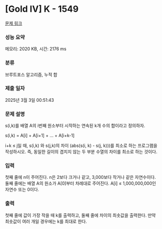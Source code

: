 # [Gold IV] K - 1549 

[문제 링크](https://www.acmicpc.net/problem/1549) 

### 성능 요약

메모리: 2020 KB, 시간: 2176 ms

### 분류

브루트포스 알고리즘, 누적 합

### 제출 일자

2025년 3월 3일 00:51:43

### 문제 설명

<p>s(i,k)를 배열 A의 i번째 원소부터 시작하는 연속된 k개 수의 합이라고 정의하자.</p>

<p>s(i,k) = A[i] + A[i+1] + ... + A[i+k-1]</p>

<p>i+k ≤ j일 때, s(i,k) 와 s(j,k)의 차이 (abs(s(i, k) - s(j, k)))를 최소로 하는 프로그램을 작성하시오.  즉, 동일한 길이의 겹치지 않는 두 부분 수열의 차이를 최소로 하는 것이다.</p>

### 입력 

 <p>첫째 줄에 n이 주어진다. n은 2보다 크거나 같고, 3,000보다 작거나 같은 자연수이다. 둘째 줄에는 배열 A의 원소가 A[0]부터 차례대로 주어진다. A[i] ≤ 1,000,000,000인 자연수 또는 0이다.</p>

### 출력 

 <p>첫째 줄에 값이 가장 작을 때 k를 출력하고, 둘째 줄에 차이의 최솟값을 출력한다. 만약 최솟값이 여러 개일 경우에는 k를 최대로 한다.</p>

